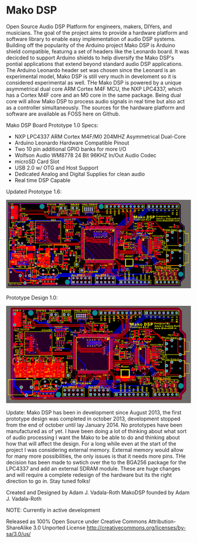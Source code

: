 Mako DSP
=======

Open Source Audio DSP Platform for engineers, makers, DIYers, and musicians. The goal of the project aims to provide a hardware platform and software library to enable easy implementation of audio DSP systems. Building off the popularity of the Arduino project Mako DSP is Arduino shield compatible, featurng a set of headers like the Leonardo board. It was decicded to support Arduino shields to help diversify the Mako DSP's pontial applications that extend beyond standard audio DSP applications. The Arduino Leonardo header set was chosen since the Leonard is an experimental model, Mako DSP is still very much in develoment so it is considered experimental as well. THe Mako DSP is powered by a unique asymmetrical dual core ARM Cortex M4F MCU, the NXP LPC4337, which has a Cortex M4F core and an M0 core in the same package. Being dual core will allow Mako DSP to process audio signals in real time but also act as a controller simultaneously. The sources for the hardware platform and software are available as FOSS here on Github.

Mako DSP Board Prototype 1.0 Specs:
- NXP LPC4337 ARM Cortex M4F/M0 204MHZ Asymmetrical Dual-Core
- Arduino Leonardo Hardware Compatible Pinout
- Two 10 pin additional GPIO banks for more I/O
- Wolfson Audio WM8778 24 Bit 96KHZ In/Out Audio Codec
- microSD Card Slot
- USB 2.0 w/ OTG and Host Support
- Dedicated Analog and Digital Supplies for clean audio
- Real time DSP Capable

Updated Prototype 1.6:

![Prototype Design 1.6](/Hardware/PCB/MakoDSP_P1.6.png)


Prototype Design 1.0:

![Prototype Design 1.0](/Hardware/PCB/Mako%20DSP%20P1.png)



Update:
Mako DSP has been in development since August 2013, the first prototype design was completed in october 2013, development stopped from the end of october until lay January 2014. No prototypes have been manufactured as of yet. I have been doing a lot of thinking about what sort of audio processing I want the Mako to be able to do and thinking about how that will affect the design. For a long while even at the start of the project I was considering external memory. External memory would allow for many more possibilities, the only issues is that it needs more pins. THe decision has been made to swtich over the to the BGA256 package for the LPC4337 and add an external SDRAM module. These are huge changes and will require a complete redesign of the hardware but its the right direction to go in. Stay tuned folks!


Created and Designed by Adam J. Vadala-Roth
MakoDSP founded by Adam J. Vadala-Roth

NOTE: Currently in active development

Released as 100% Open Source under
Creative Commons Attribution-ShareAlike 3.0 Unported License
http://creativecommons.org/licenses/by-sa/3.0/us/

